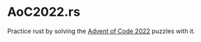 # AoC2022.rs

Practice rust by solving the [Advent of Code 2022](https://adventofcode.com/2022) puzzles with it.
